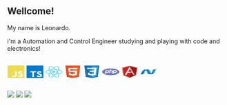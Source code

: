 ## Wellcome!

My name is Leonardo.

i'm a Automation and Control Engineer studying and playing with code and electronics!

<div style="display: inline_block"><br>
  <img align="center" alt="Js" height="30" width="40" src="https://raw.githubusercontent.com/devicons/devicon/master/icons/javascript/javascript-plain.svg">
  <img align="center" alt="Ts" height="30" width="40" src="https://raw.githubusercontent.com/devicons/devicon/master/icons/typescript/typescript-plain.svg">
  <img align="center" alt="React" height="30" width="40" src="https://raw.githubusercontent.com/devicons/devicon/master/icons/react/react-original.svg">
  <img align="center" alt="HTML" height="30" width="40" src="https://raw.githubusercontent.com/devicons/devicon/master/icons/html5/html5-original.svg">
  <img align="center" alt="CSS" height="30" width="40" src="https://raw.githubusercontent.com/devicons/devicon/master/icons/css3/css3-original.svg">
  <img align="center" alt="PHP" height="30" width="40" src="https://raw.githubusercontent.com/devicons/devicon/master/icons/php/php-plain.svg">
  <img align="center" alt="Angular" height="30" width="40" src=https://github.com/devicons/devicon/blob/master/icons/angularjs/angularjs-original.svg>
  <img align="center" alt="Aspnet" height="30" width="40" src=https://github.com/devicons/devicon/blob/master/icons/dot-net/dot-net-original.svg>
</div>
  
  ##
 
<div> 
  <a href = "mailto:leonardosr793@gmail.com"><img src="https://img.shields.io/badge/Gmail-FF0000?style=for-the-badge&logo=gmail&logoColor=white" target="_blank"></a>
  <a href="https://www.linkedin.com/in/leonardo-da-silva-ramos-263a73261/?locale=en_US" target="_blank"><img src="https://img.shields.io/badge/-LinkedIn-9146FF?style=for-the-badge&logo=linkedin&logoColor=white" target="_blank"></a> 
  <a href="https://www.linkedin.com/in/leonardo-da-silva-ramos-263a73261/?locale=en_US" target="_blank"><img src="https://img.shields.io/badge/-Twitter-%230077B5?style=for-the-badge&logo=twitter&logoColor=white" target="_blank"></a> 
</div>
